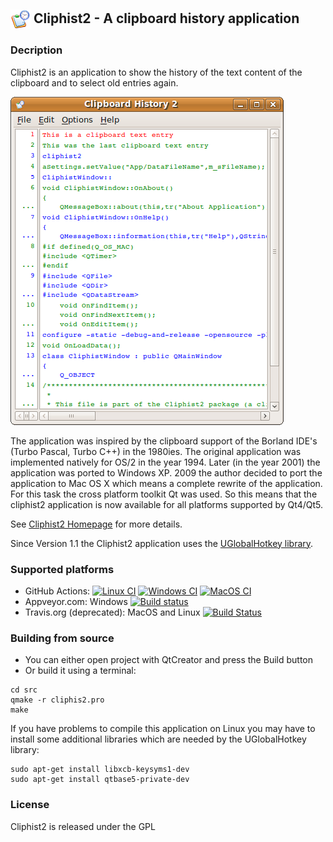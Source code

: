 ## <img align="center" width="32" height="32" src="src/cliphist2_64x64.png"> Cliphist2 - A clipboard history application 

### Decription
Cliphist2 is an application to show the history of the text content of the clipboard and to select old entries again.

<img src="docu/cliphist2_linux.png" alt="Cliphist2 screenshot" >

The application was inspired by the clipboard support of the 
Borland IDE's (Turbo Pascal, Turbo C++) in the 1980ies.
The original application was implemented natively for OS/2 in the year 1994.
Later (in the year 2001) the application was ported to Windows XP.
2009 the author decided to port the application to Mac OS X which 
means a complete rewrite of the application. For this task the 
cross platform toolkit Qt was used. So this means that the 
cliphist2 application is now available for all platforms 
supported by Qt4/Qt5.

See [Cliphist2 Homepage](http://www.mneuroth.de/projects/Cliphist2.html) for more details.

Since Version 1.1 the Cliphist2 application uses the [UGlobalHotkey library](https://github.com/falceeffect/UGlobalHotkey).

### Supported platforms 
* GitHub Actions: [![Linux CI](https://github.com/mneuroth/Cliphist2/workflows/Linux%20CI/badge.svg)](https://github.com/mneuroth/Cliphist2/actions) [![Windows CI](https://github.com/mneuroth/Cliphist2/workflows/Windows%20CI/badge.svg)](https://github.com/mneuroth/Cliphist2/actions) [![MacOS CI](https://github.com/mneuroth/Cliphist2/workflows/MacOS%20CI/badge.svg)](https://github.com/mneuroth/Cliphist2/actions)
* Appveyor.com: Windows [![Build status](https://ci.appveyor.com/api/projects/status/x3dp73ir9gcu82v4?svg=true)](https://ci.appveyor.com/project/mneuroth/cliphist2)
* Travis.org (deprecated): MacOS and Linux [![Build Status](https://travis-ci.org/mneuroth/Cliphist2.svg?branch=master)](https://travis-ci.org/mneuroth/Cliphist2)

### Building from source  
* You can either open project with QtCreator and press the Build button
* Or build it using a terminal:
``` 
cd src
qmake -r cliphis2.pro
make
```

If you have problems to compile this application on Linux you may have to
install some additional libraries which are needed by the UGlobalHotkey library:
``` 
sudo apt-get install libxcb-keysyms1-dev
sudo apt-get install qtbase5-private-dev
```

### License  
Cliphist2 is released under the GPL
